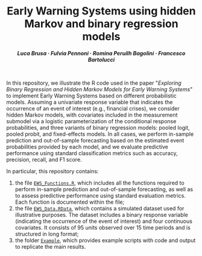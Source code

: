 <h1 align="center">Early Warning Systems using hidden Markov and binary regression models</h1>
<p align="center"> <span style="font-size: 14px;"><em><strong>Luca Brusa &middot; Fulvia Pennoni &middot; Romina Peruilh Bagolini &middot; Francesco Bartolucci</strong></em></span> </p>
<br>


In this repository, we illustrate the R code used in the paper "<em>Exploring Binary Regression and Hidden Markov Models for Early Warning Systems</em>" to implement Early Warning Systems based on different probabilistic models.
Assuming a univariate response variable that indicates the occurrence of an event of interest (e.g., financial crises), we consider hidden Markov models, with covariates included in the measurement submodel via a logistic parameterization of the conditional response probabilities, and three variants of binary regression models: pooled logit, pooled probit, and fixed-effects models.
In all cases, we perform in-sample prediction and out-of-sample forecasting based on the estimated event probabilities provided by each model, and we evaluate predictive performance using standard classification metrics such as accuracy, precision, recall, and F1 score.



In particular, this repository contains: 
1. the file [`EWS_Functions.R`](EWS_Functions.R), which includes all the functions required to perform in-sample prediction and out-of-sample forecasting, as well as to assess predictive performance using standard evaluation metrics. Each function is documented within the file;
2. the file [`EWS_Data.RData`](EWS_Data.RData), which contains a simulated dataset used for illustrative purposes. The dataset includes a binary response variable (indicating the occurrence of the event of interest) and four continuous covariates. It consists of 95 units observed over 15 time periods and is structured in long format;
3. the folder [`Example`](Example), which provides example scripts with code and output to replicate the main results.



